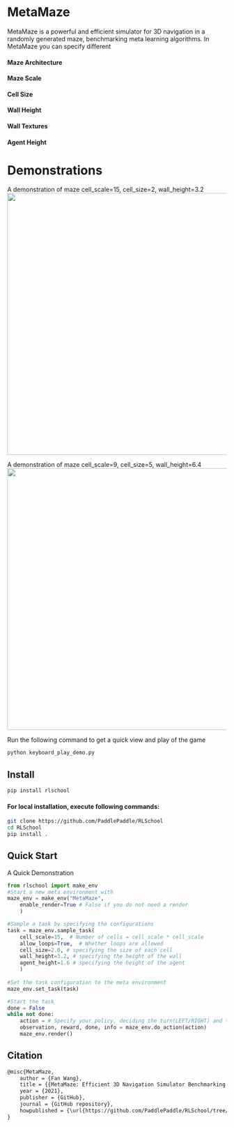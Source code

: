 # MetaMaze

MetaMaze is a powerful and efficient simulator for 3D navigation in a randomly generated maze, benchmarking meta learning algorithms. In MetaMaze you can specify different

#### Maze Architecture
#### Maze Scale
#### Cell Size
#### Wall Height
#### Wall Textures
#### Agent Height

# Demonstrations

A demonstration of maze cell_scale=15, cell_size=2, wall_height=3.2
<img src="envs/img/demo_maze_small.gif" width="600"/>

A demonstration of maze cell_scale=9, cell_size=5, wall_height=6.4
<img src="envs/img/demo_maze_huge.gif" width="600"/>

Run the following command to get a quick view and play of the game
```bash
python keyboard_play_demo.py
```

## Install

```bash
pip install rlschool
```

#### For local installation, execute following commands:

```bash
git clone https://github.com/PaddlePaddle/RLSchool
cd RLSchool
pip install .
```

## Quick Start

A Quick Demonstration
```python
from rlschool import make_env
#Start a new meta environment with
maze_env = make_env("MetaMaze",
    enable_render=True # False if you do not need a render
    )

#Sample a task by specifying the configurations
task = maze_env.sample_task(
    cell_scale=15,  # Number of cells = cell_scale * cell_scale
    allow_loops=True,  # Whether loops are allowed
    cell_size=2.0, # specifying the size of each cell
    wall_height=3.2, # specifying the height of the wall
    agent_height=1.6 # specifying the height of the agent
    )
    
#Set the task configuration to the meta environment
maze_env.set_task(task)

#Start the task
done = False
while not done:
    action = # Specify your policy, deciding the turn(LEFT/RIGHT) and the walk speed (FORWARD/BACKWARD)
    observation, reward, done, info = maze_env.do_action(action)
    maze_env.render()
```

## Citation

```txt
@misc{MetaMaze,
    author = {Fan Wang},
    title = {{MetaMaze: Efficient 3D Navigation Simulator Benchmarking Meta-learning}},
    year = {2021},
    publisher = {GitHub},
    journal = {GitHub repository},
    howpublished = {\url{https://github.com/PaddlePaddle/RLSchool/tree/master/rlschool/metamaze}},
}
```
